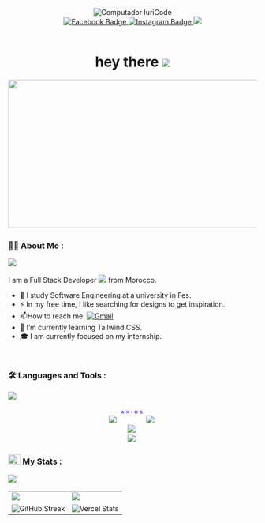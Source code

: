 <div id="header" align="center">
  <img src="https://raw.githubusercontent.com/MicaelliMedeiros/micaellimedeiros/master/image/computer-illustration.png" min-width="400px" max-width="300px" width="300px" alt="Computador IuriCode">
  <div id="badges">
      <a href="https://www.facebook.com/imade.rouah?mibextid=ZbWKwL">
      <img src="https://img.shields.io/badge/Facebook-blue?style=for-the-badge&logo=facebook&logoColor=white" alt="Facebook Badge"/>
      </a>
      <a href="https://www.instagram.com/the_mad_visionary?igsh=MTY3cTV3cTJpNzlzOA==">
      <img src="https://img.shields.io/badge/Instagram-red?style=for-the-badge&logo=instagram&logoColor=white" alt="Instagram Badge"/>
      </a>
      <a href="https://www.linkedin.com/in/imad-rouah-94273b244/">
        <img src="https://img.shields.io/badge/LinkedIn-0077B5?style=for-the-badge&logo=linkedin&logoColor=white" />
      </a>
  </div>
  <img src="https://komarev.com/ghpvc/?username=rouahimad" alt=""/>
  <h1>
  hey there
  <img src="https://media.giphy.com/media/hvRJCLFzcasrR4ia7z/giphy.gif" width="30px"/>
  </h1>
</div>
<div align="center">
  <img src="https://media.giphy.com/media/v1.Y2lkPTc5MGI3NjExemRrc3lxMHc3dW5wd2lvYndleXp4M3htanRvbDg1NjBsNDR6ZG5tZiZlcD12MV9pbnRlcm5hbF9naWZfYnlfaWQmY3Q9Zw/SWoSkN6DxTszqIKEqv/giphy.gif" width="600" height="300">
</div>

### :man_technologist: About Me :
<img src="https://user-images.githubusercontent.com/73097560/115834477-dbab4500-a447-11eb-908a-139a6edaec5c.gif">

I am a Full Stack Developer <img src="https://media.giphy.com/media/WUlplcMpOCEmTGBtBW/giphy.gif" width="30"> from Morocco.
- :telescope: I study Software Engineering at a university in Fes.
- :zap: In my free time, I like searching for designs to get inspiration.
- :mailbox:How to reach me: [![Gmail](https://img.shields.io/badge/gmail-orange?style=flat&logo=email&logoColor=white)](mailto:irouah2@gmail.com)
- 🌱 I’m currently learning Tailwind CSS.
- 🎓 I am currently focused on my internship.
<br>

### :hammer_and_wrench: Languages and Tools :
<img src="https://user-images.githubusercontent.com/73097560/115834477-dbab4500-a447-11eb-908a-139a6edaec5c.gif">

<div align="center">
  <img src="https://skillicons.dev/icons?i=html,css,js,ts,jquery,react,materialui,tailwind" />&nbsp;
  <img src="https://github.com/devicons/devicon/blob/master/icons/axios/axios-plain-wordmark.svg" title="axios" alt="axios" width="45" height="45"/>&nbsp;
  <img src="https://skillicons.dev/icons?i=nodejs,express,mysql,mongodb,php" />&nbsp;
  <br/>
  <img src="https://skillicons.dev/icons?i=c,cpp,java,cs" />&nbsp;
  <br/>
  <img src="https://skillicons.dev/icons?i=git,github,firebase,vscode,visualstudio,postman,linux,ubuntu,windows" />&nbsp;
</div> 

### <img src="https://media.giphy.com/media/cj87CxfRtrUifF3Ryk/giphy.gif" width="25px" height="20px"> My Stats :
<img src="https://user-images.githubusercontent.com/73097560/115834477-dbab4500-a447-11eb-908a-139a6edaec5c.gif">
<table>
  <tr>
    <td >
      <img src="https://github-profile-trophy.vercel.app/?username=rouahimad&theme=onedark&row=2&column=4" />
    </td>
    <td>
      <img src="https://github-readme-stats.vercel.app/api/top-langs/?username=rouahimad&layout=compact&card_width=470&langs_count=13&theme=dracula" />
    </td>
  </tr>
  <tr>
    <td><img src="https://github-readme-streak-stats.herokuapp.com/?user=RouahImad&theme=dark&background=000000" alt="GitHub Streak" /></td>
    <td><img src="https://github-readme-stats.vercel.app/api?username=RouahImad&show_icons=true&theme=neon&cache_seconds=86400" alt="Vercel Stats" /></td>
  </tr>
</table>

<!--

- 🤔 I’m looking for help with ...
- 💬 Ask me about ...
- ⚡ Fun fact: ...
-->
